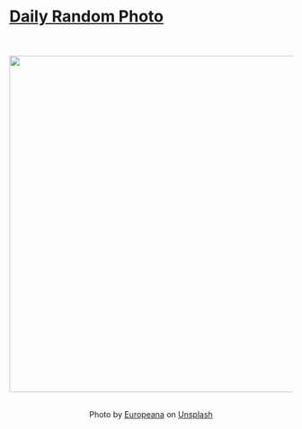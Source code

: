 # [Daily Random Photo](https://www.dailyrandomphoto.com/)

<div align="center">
  <br>
  <br>
  <a href="https://www.dailyrandomphoto.com/p/2025/2025-06-04/"><img src="https://images.unsplash.com/photo-1745176593885-c1d466a6dff5?crop=entropy&cs=tinysrgb&fit=max&fm=jpg&ixid=M3w3NzUwOHwwfDF8cmFuZG9tfHx8fHx8fHx8MTc0ODk5ODEyMHw&ixlib=rb-4.1.0&q=80&w=1080" width="600px"></a>
  <br>
  <br>
  <p class="has-text-grey">Photo by <a href="https://unsplash.com/@europeana?utm_source=Daily%20Random%20Photo&amp;utm_medium=referral" target="_blank" rel="noopener noreferrer">Europeana</a> on <a href="https://unsplash.com/photos/a-colorful-bouquet-of-flowers-on-a-table--VO0xtfh5io?utm_source=Daily%20Random%20Photo&amp;utm_medium=referral" target="_blank" rel="noopener noreferrer">Unsplash</a></p>
</div>
